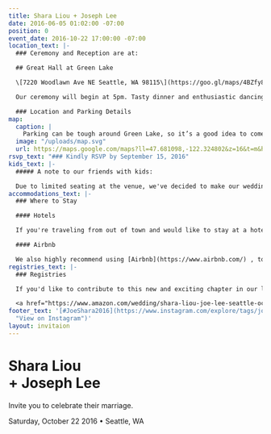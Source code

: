 ```yaml
---
title: Shara Liou + Joseph Lee
date: 2016-06-05 01:02:00 -07:00
position: 0
event_date: 2016-10-22 17:00:00 -07:00
location_text: |-
  ### Ceremony and Reception are at:

  ## Great Hall at Green Lake

  \[7220 Woodlawn Ave NE Seattle, WA 98115\](https://goo.gl/maps/4BZfy8oDGy12" View on Google Maps") • 5pm-10pm

  Our ceremony will begin at 5pm. Tasty dinner and enthusiastic dancing to follow. The dress code is semi-formal, but have fun with it!

  ### Location and Parking Details
map:
  caption: |
    Parking can be tough around Green Lake, so it’s a good idea to come early! To make things a bit easier, we’ve reserved the parking lots at Seattle Formosan Christian Church 333 NE 76th St. You can also pay for parking under PCC grocery.
  image: "/uploads/map.svg"
  url: https://maps.google.com/maps?ll=47.681098,-122.324802&z=16&t=m&hl=en-US&gl=US&mapclient=embed&daddr=Great%20Hall%20at%20Green%20Lake%207220%20Woodlawn%20Ave%20NE%20Seattle%2C%20WA%2098115@47.6810985,-122.3248016
rsvp_text: "### Kindly RSVP by September 15, 2016"
kids_text: |-
  ##### A note to our friends with kids:

  Due to limited seating at the venue, we've decided to make our wedding an adult-only event. We hope this advance notice means you're still able to celebrate our big day and you'll enjoy having the evening off! (Our exceptions: Guests traveling from out of town are welcome to bring their kids, and guests with very young infants are also welcome.)
accommodations_text: |-
  ### Where to Stay

  #### Hotels

  If you're traveling from out of town and would like to stay at a hotel, we recommend staying at [University Inn](http://www.universityinnseattle.com/) or [Watertown Hotel](http://www.watertownseattle.com/). Both are a short 10 minute drive away from our wedding venue, [Great Hall at Green Lake](https://goo.gl/maps/4BZfy8oDGy12). Use the code **WED** to get a discounted rate on your room.

  #### Airbnb

  We also highly recommend using [Airbnb](https://www.airbnb.com/) , to find a unique place that suits your needs. If it's your first time using Airbnb, [sign up here for $30 off your first reservation](https://www.airbnb.com/c/sliou11).
registries_text: |-
  ### Registries

  If you'd like to contribute to this new and exciting chapter in our lives, please visit our registries at [Amazon](https://www.amazon.com/wedding/shara-liou-joe-lee-seattle-october-2016/registry/324Q8TYP7EUML "View our Amazon Registry") and [Macy's](http://www1.macys.com/registry/wedding/guest/?registryId=6623546 "View Our Registry on Macy's").

  <a href="https://www.amazon.com/wedding/shara-liou-joe-lee-seattle-october-2016/registry/324Q8TYP7EUML" title="View our Amazon Registry" class="button"><i class="fa fa-amazon" aria-hidden="true"></i>Amazon</a> <a href="http://www1.macys.com/registry/wedding/guest/?registryId=6623546" title="View Our Registry on Macy's" class="button">Macy’s</a>
footer_text: '[#JoeShara2016](https://www.instagram.com/explore/tags/joeshara2016/
  "View on Instagram")'
layout: invitaion
---
```


# Shara Liou <br/>+ Joseph Lee

Invite you to celebrate their marriage.

Saturday, October 22 2016 • Seattle, WA